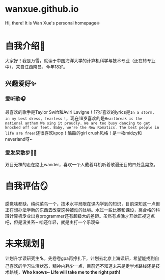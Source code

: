 # wanxue.github.io
Hi, there! It is Wan Xue's personal homepage❄️
# 自我介绍🙌
大家好！我是万雪，就读于中国海洋大学的计算机科学与技术专业（还在转专业中），来自江西南昌，今年18岁。
## 兴趣爱好✨
### 爱听歌🎧
最喜欢的歌手是Taylor Swift和Avirl Lavigne！17岁喜欢的lyrics是``In a storm, in my best dress, fearless！``，现在18岁喜欢的是``Heartbreak is the national anthem
We sing it proudly. We are too busy dancing to get knocked off our feet. Baby, we're the New Romatics. The best people in life are free!``还很喜欢kpop！酷酷的girl crush风格！是一枚midzy和neverland呀~
### 爱发呆散步🚶‍♀️
双目无神的走在路上wander，喜欢一个人戴着耳机听着歌漫无目的四处乱晃悠。
# 自我评估🪞
感觉啥都缺，纯纯菜鸟一个，技术水平局限在课内学到的知识，目前深知这一点但正在想办法学新的东西去改变这种被动的处境。水过一些比赛和课设，离合格的科班计算机专业出身programmer还有超级大的差距。虽然有点晚才开始正视这点吧，但是没关系~ 咱还年轻，就是主打一个乐观😀
# 未来规划🎯
计划升学读研究生🪜，先卷卷gpa再挣扎下，计划去北京上海读研，希望能找到自己喜欢的学习生活状态，精神内耗少一点，目前还不知道未来是走学术路线还是技术路线，**Who knows~ Life will take me to the right path!**
